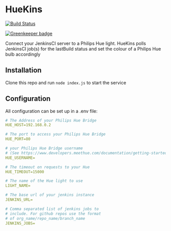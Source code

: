 # HueKins
[![Build Status](https://travis-ci.org/webdevian/huekins.svg?branch=master)](https://travis-ci.org/webdevian/huekins)

[![Greenkeeper badge](https://badges.greenkeeper.io/webdevian/huekins.svg)](https://greenkeeper.io/)

Connect your JenkinsCI server to a Philips Hue light. HueKins polls JenkinsCI job(s) for the lastBuild status and set the colour of a Philips Hue bulb accordingly

## Installation

Clone this repo and run `node index.js` to start the service

## Configuration

All configuration can be set up in a .env file:

```yaml
# The Address of your Philips Hue Bridge
HUE_HOST=192.168.0.2

# The port to access your Philips Hue Bridge
HUE_PORT=80

# your Philips Hue Bridge username
# (See https://www.developers.meethue.com/documentation/getting-started)
HUE_USERNAME= 

# The timeout on requests to your Hue
HUE_TIMEOUT=15000

# The name of the Hue light to use
LIGHT_NAME= 

# The base url of your jenkins instance
JENKINS_URL= 

# Comma separated list of jenkins jobs to 
# include. For github repos use the format 
# of org_name/repo_name/branch_name
JENKINS_JOBS= 
```
